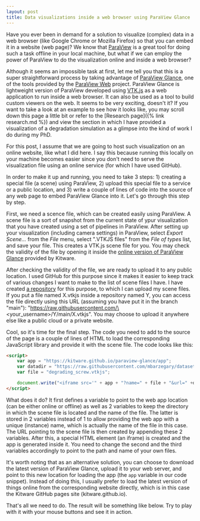 ```yaml
---
layout: post
title: Data visualizations inside a web browser using ParaView Glance
---
```


Have you ever been in demand for a solution to visualize (complex) data in a web browser (like Google Chrome or Mozilla Firefox) so that you can embed it in a website (web page)? We know that [ParaView](https://www.paraview.org/) is a great tool for doing such a task offline in your local machine, but what if we can employ the power of ParaView to do the visualization online and inside a web browser? 

Although it seems an impossible task at first, let me tell you that this is a super straightforward process by taking advantage of [ParaView Glance](https://kitware.github.io/paraview-glance/index.html), one of the tools provided by the [ParaView Web](https://www.paraview.org/web/) project. ParaView Glance is lightweight version of ParaView developed using [VTK.js](https://kitware.github.io/vtk-js/index.html) as a web application to run inside a web browser. It can also be used as a tool to build custom viewers on the web. It seems to be very exciting, doesn't it? If you want to take a look at an example to see how it looks like, you may scroll down this page a little bit or refer to the [Research page]({% link research.md %}) and view the section in which I have provided a visualization of a degradation simulation as a glimpse into the kind of work I do during my PhD. 

For this post, I assume that we are going to host such visualization on an online website, like what I did here. I say this because running this locally on your machine becomes easier since you don't need to serve the visualization file using an online service (for which I have used GitHub). 

In order to make it up and running, you need to take 3 steps: 1) creating a special file (a scene) using ParaView, 2) upload this special file to a service or a public location, and 3) write a couple of lines of code into the source of any web page to embed ParaView Glance into it. Let's go through this step by step.

First, we need a scence file, which can be created easily using ParaView. A scene file is a sort of snapshot from the current state of ypur visualization that you have created using a set of pipelines in ParaView. After setting up your visualization (including camera settings) in ParaView, select *Export Scene...* from the *File* menu, select ".VTKJS files" from the *File of types* list, and save your file. This creates a VTK.js scene file for you. You may check the validity of the file by opening it inside the [online version of ParaView Glance](https://kitware.github.io/paraview-glance/app/) provided by Kitware.

After checking the validity of the file, we are ready to upload it to any public location. I used GitHub for this purpose since it makes it easier to keep track of various changes I want to make to the list of scene files I have. I have created [a repository](https://github.com/mbarzegary/datasets-and-scenes/) for this purpose, to which I can upload my scene files. If you put a file named X.vtkjs inside a repository named Y, you can access the file directly using this URL (assuming you have put it in the branch "main"): "https://raw.githubusercontent.com/\<your_username\>/Y/main/X.vtkjs". You may choose to upload it anywhere else like a public cloud or a private website.

Cool, so it's time for the final step. The code you need to add to the source of the page is a couple of lines of HTML to load the corresponding JavaScript library and provide it with the scene file. The code looks like this: 

```html
<script>
    var app = "https://kitware.github.io/paraview-glance/app";
    var datadir = "https://raw.githubusercontent.com/mbarzegary/datasets-and-scenes/main/";
    var file = "degrading_screw.vtkjs";

    document.write("<iframe src='" + app + "?name=" + file + "&url=" +datadir + file + "' id='iframe' width='1100' height='900'></iframe>");
</script>
```

What does it do? It first defines a variable to point to the web app location (can be either online or offline) as well as 2 variables to keep the directory in which the scene file is located and the name of the file. The latter is stored in 2 variables instead of 1 to allow providing the web app with a unique (instance) name, which is actually the name of the file in this case. The URL pointing to the scene file is then created by appending these 2 variables. After this, a special HTML element (an iframe) is created and the app is generated inside it. You need to change the second and the third variables accordingly to point to the path and name of your own files.

It's worth noting that as an alternative solution, you can choose to download the latest version of ParaView Glance, upload it to your web server, and point to this new location for loading the app (the `app` variable in our code snippet). Instead of doing this, I usually prefer to load the latest version of things online from the corresponding website directly, which is in this case the Kitware GitHub pages site (kitware.github.io). 

That's all we need to do. The result will be something like below. Try to play with it with your mouse buttons and see it in action.

<script>
    var app = "https://kitware.github.io/paraview-glance/app";
    var datadir = "https://raw.githubusercontent.com/mbarzegary/datasets-and-scenes/main/";
    var file = "degrading_screw.vtkjs";

    document.write("<iframe src='" + app + "?name=" + file + "&url=" +datadir + file + "' id='iframe' width='1100' height='900'></iframe>");
</script>